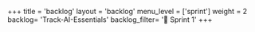 +++
title = 'backlog'
layout = 'backlog'
menu_level = ['sprint']
weight = 2
backlog= 'Track-AI-Essentials'
backlog_filter= '📅 Sprint 1'
+++
